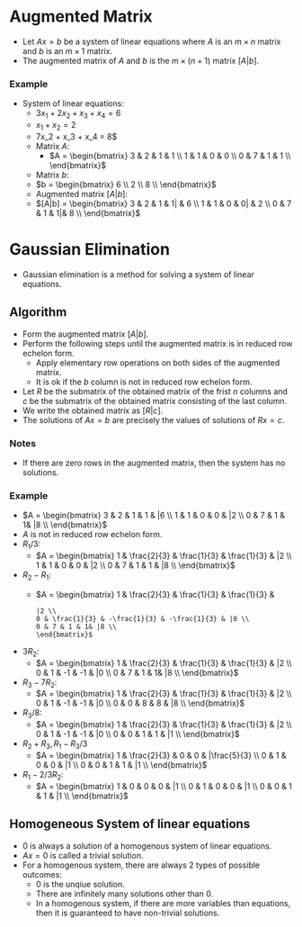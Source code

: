 # Augmented Matrix

- Let $Ax = b$ be a system of linear equations where $A$ is an $m \times n$ matrix and $b$ is an $m \times 1$ matrix.
- The augmented matrix of $A$ and $b$ is the $m \times (n+1)$ matrix $[A|b]$.

### Example

- System of linear equations:
  - $3x_1 + 2x_2 + x_3 + x_4 = 6$
  - $x_1 +x_2 = 2$
  - 7x_2 + x_3 + x_4 = 8$
  - Matrix $A$:
    - $A = \begin{bmatrix}
          3 & 2 & 1 & 1 \\
          1 & 1 & 0 & 0 \\
          0 & 7 & 1 & 1 \\
          \end{bmatrix}$
  - Matrix $b$:
  - $b = \begin{bmatrix}
        6 \\
        2 \\
        8 \\
        \end{bmatrix}$
  - Augmented matrix $[A|b]$:
  - $[A|b] = \begin{bmatrix}
        3 & 2 & 1 & 1| & 6 \\
        1 & 1 & 0 & 0| & 2 \\
        0 & 7 & 1 & 1|& 8 \\
        \end{bmatrix}$

# Gaussian Elimination

- Gaussian elimination is a method for solving a system of linear equations.

## Algorithm

- Form the augmented matrix $[A|b]$.
- Perform the following steps until the augmented matrix is in reduced row echelon form.
  - Apply elementary row operations on both sides of the augmented matrix.
  - It is ok if the $b$ column is not in reduced row echelon form.
- Let $R$ be the submatrix of the obtained matrix of the frist $n$ columns and $c$ be the submatrix of the obtained matrix consisting of the last column.
- We write the obtained matrix as $[R|c]$.
- The solutions of $Ax=b$ are precisely the values of solutions of $Rx=c$.

### Notes
- If there are zero rows in the augmented matrix, then the system has no solutions.

### Example

- $A = \begin{bmatrix}
      3 & 2 & 1 & 1 & |6 \\
      1 & 1 & 0 & 0 & |2 \\
      0 & 7 & 1 & 1& |8 \\
      \end{bmatrix}$
- $A$ is not in reduced row echelon form.
- $R_1/3$:
  - $A = \begin{bmatrix}
        1 & \frac{2}{3} & \frac{1}{3} & \frac{1}{3} & |2 \\
        1 & 1 & 0 & 0 & |2 \\
        0 & 7 & 1 & 1 & |8 \\
        \end{bmatrix}$
- $R_2 - R_1$:
  - $A = \begin{bmatrix}
        1 & \frac{2}{3} & \frac{1}{3} & \frac{1}{3} &

        |2 \\
        0 & \frac{1}{3} & -\frac{1}{3} & -\frac{1}{3} & |0 \\
        0 & 7 & 1 & 1& |8 \\
        \end{bmatrix}$
- $3R_2$:
  - $A = \begin{bmatrix}
        1 & \frac{2}{3} & \frac{1}{3} & \frac{1}{3} & |2 \\
        0 & 1 & -1 & -1 & |0 \\
        0 & 7 & 1 & 1& |8 \\
        \end{bmatrix}$
- $R_3 - 7R_2$:
  - $A = \begin{bmatrix}
        1 & \frac{2}{3} & \frac{1}{3} & \frac{1}{3} & |2 \\
        0 & 1 & -1 & -1 & |0 \\
        0 & 0 & 8 & 8 & |8 \\
        \end{bmatrix}$
- $R_3/8$:
  - $A = \begin{bmatrix}
        1 & \frac{2}{3} & \frac{1}{3} & \frac{1}{3} & |2 \\
        0 & 1 & -1 & -1 & |0 \\
        0 & 0 & 1 & 1 & |1 \\
        \end{bmatrix}$
- $R_2 + R_3, R_1 - R_3/3$
  - $A = \begin{bmatrix}
        1 & \frac{2}{3} & 0 & 0 & |\frac{5}{3} \\
        0 & 1 & 0 & 0 & |1 \\
        0 & 0 & 1 & 1 & |1 \\
        \end{bmatrix}$
- $R_1 - 2/3R_2:$
  - $A = \begin{bmatrix}
        1 & 0 & 0 & 0 & |1 \\
        0 & 1 & 0 & 0 & |1 \\
        0 & 0 & 1 & 1 & |1 \\
        \end{bmatrix}$

## Homogeneous System of linear equations
- 0 is always a solution of a homogenous system of linear equations.
- $Ax = 0$ is called a trivial solution.
- For a homogenous system, there are always $2$ types of possible outcomes:
  - 0 is the unqiue solution.
  - There are infinitely many solutions other than 0.
  - In a homogenous system, if there are more variables than equations, then it is guaranteed to have non-trivial solutions.